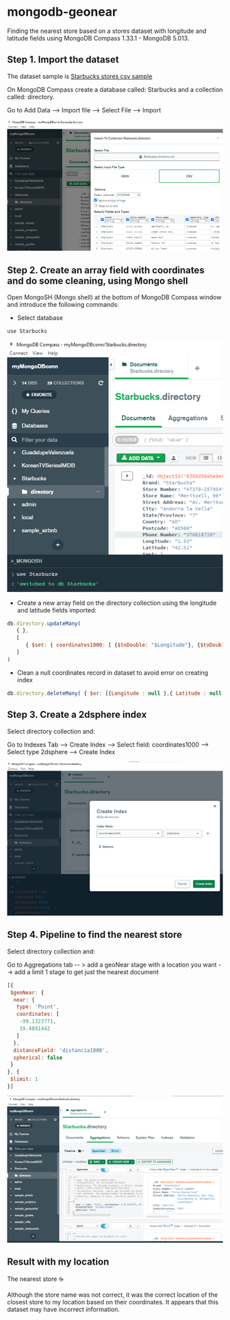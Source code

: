 # mongodb-geonear
Finding the nearest store based on a stores dataset with longitude and latitude fields using MongoDB Compass 1.33.1 - MongoDB 5.013.

## Step 1. Import the dataset
The dataset sample is [Starbucks stores csv sample](https://github.com/beduExpert/A1-Introduccion-a-Bases-de-Datos-Santander2021/blob/experto/Sesion-08/Reto-01/datos/directory.csv)

On MongoDB Compass create a database called: Starbucks and a collection called: directory.

Go to Add Data --> Import file --> Select File --> Import

![Step 1](https://github.com/adavals/mongodb-geonear/blob/main/img/Step1.png)

## Step 2. Create an array field with coordinates and do some cleaning, using Mongo shell
Open MongoSH (Mongo shell) at the bottom of MongoDB Compass window and introduce the following commands:
- Select database
```javascript
use Starbucks
```
![Step 2](https://github.com/adavals/mongodb-geonear/blob/main/img/Step2.png)

- Create a new array field on the directory collection using the longitude and latitude fields imported:
```javascript
db.directory.updateMany(
   { },
   [
      { $set: { coordinates1000: [ {$toDouble: "$Longitude"}, {$toDouble: "$Latitude"} ] }}
   ]
)
```
- Clean a null coordinates record in dataset to avoid error on creating index
```javascript
db.directory.deleteMany( { $or: [{Longitude : null },{ Latitude : null }]})
```

## Step 3. Create a 2dsphere index
Select directory collection and:

Go to Indexes Tab --> Create Index --> Select field: coordinates1000 --> Select type 2dsphere --> Create Index

![Step 3](https://github.com/adavals/mongodb-geonear/blob/main/img/Step3.png)

## Step 4. Pipeline to find the nearest store
Select directory collection and:

Go to Aggregations tab -- > add a geoNear stage with a location you want --> add a limit 1 stage to get just the nearest document

```javascript
[{
 $geoNear: {
  near: {
   type: 'Point',
   coordinates: [
    -99.1323771,
    19.4891442
   ]
  },
  distanceField: 'distancia1000',
  spherical: false
 }
}, {
 $limit: 1
}]
```

![Step 4](https://github.com/adavals/mongodb-geonear/blob/main/img/Step4.png)

## Result with my location
The nearest store :coffee:

Although the store name was not correct, it was the correct location of the closest store to my location based on their coordinates. It appears that this dataset may have incorrect information.

